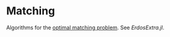 # Matching
Algorithms for the [optimal matching problem](<https://en.wikipedia.org/wiki/Matching_(graph_theory)>).
See *ErdosExtra.jl*.
